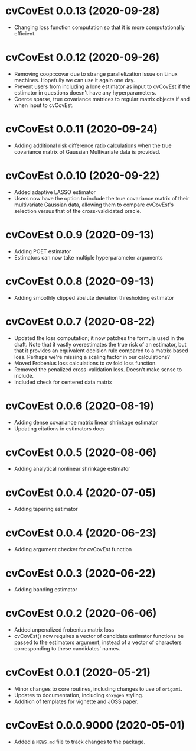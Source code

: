 # cvCovEst 0.0.13 (2020-09-28)

* Changing loss function computation so that it is more computationally efficient.

# cvCovEst 0.0.12 (2020-09-26)

* Removing coop::covar due to strange parallelization issue on Linux machines. Hopefully we can use it again one day.
* Prevent users from including a lone estimator as input to cvCovEst if the estimator in questions doesn't have any hyperparameters.
* Coerce sparse, true covariance matrices to regular matrix objects if and when input to cvCovEst. 

# cvCovEst 0.0.11 (2020-09-24)

* Adding additional risk difference ratio calculations when the true covariance matrix of Gaussian Multivariate data is provided.

# cvCovEst 0.0.10 (2020-09-22)

* Added adaptive LASSO estimator
* Users now have the option to include the true covariance matrix of their multivariate Gaussian data, allowing them to compare cvCovEst's selection versus that of the cross-valdidated oracle.

# cvCovEst 0.0.9 (2020-09-13)

* Adding POET estimator
* Estimators can now take multiple hyperparameter arguments

# cvCovEst 0.0.8 (2020-09-13)

* Adding smoothly clipped abslute deviation thresholding estimator

# cvCovEst 0.0.7 (2020-08-22)

* Updated the loss computation; it now patches the formula used in the draft. Note that it vastly overestimates the true risk of an estimator, but that it provides an equivalent decision rule compared to a matrix-based loss. Perhaps we're missing a scaling factor in our calculations?
* Moved Frobenius loss calculations to cv fold loss function. 
* Removed the penalized cross-validation loss. Doesn't make sense to include.
* Included check for centered data matrix

# cvCovEst 0.0.6 (2020-08-19)

* Adding dense covariance matrix linear shrinkage estimator
* Updating citations in estimators docs

# cvCovEst 0.0.5 (2020-08-06)

* Adding analytical nonlinear shrinkage estimator 

# cvCovEst 0.0.4 (2020-07-05)

* Adding tapering estimator

# cvCovEst 0.0.4 (2020-06-23)

* Adding argument checker for cvCovEst function

# cvCovEst 0.0.3 (2020-06-22)

* Adding banding estimator

# cvCovEst 0.0.2 (2020-06-06)

* Added unpenalized frobenius matrix loss
* cvCovEst() now requires a vector of candidate estimator functions be passed to
the estimators argument, instead of a vector of characters corresponding to
these candidates' names.

# cvCovEst 0.0.1 (2020-05-21)

* Minor changes to core routines, including changes to use of `origami`.
* Updates to documentation, including `Roxygen` styling.
* Addition of templates for vignette and JOSS paper.

# cvCovEst 0.0.0.9000 (2020-05-01)

* Added a `NEWS.md` file to track changes to the package.
